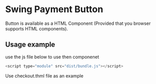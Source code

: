 # Swing Payment Button

Button is available as a HTML Component (Provided that you browser supports HTML components).

## Usage example

use the js file below to use then componenet

```js
<script type="module" src="dist/bundle.js"></script>
````

Use checkout.thml file as an example
